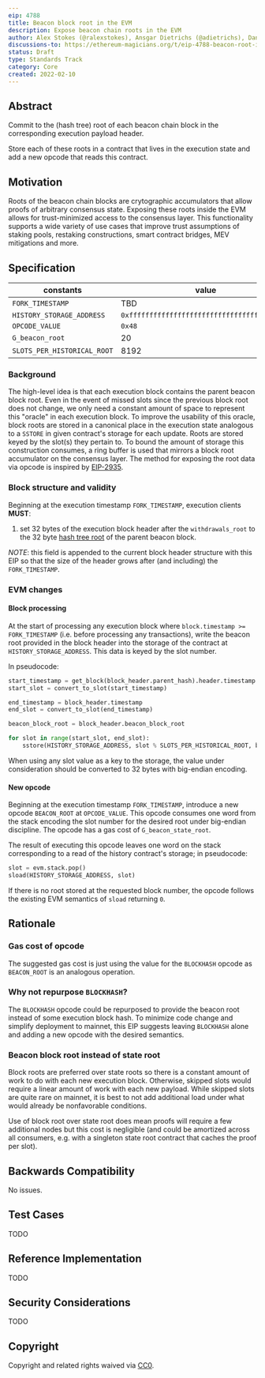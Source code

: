```yaml
---
eip: 4788
title: Beacon block root in the EVM
description: Expose beacon chain roots in the EVM
author: Alex Stokes (@ralexstokes), Ansgar Dietrichs (@adietrichs), Danny Ryan (@djrtwo)
discussions-to: https://ethereum-magicians.org/t/eip-4788-beacon-root-in-evm/8281
status: Draft
type: Standards Track
category: Core
created: 2022-02-10
---
```


## Abstract

Commit to the (hash tree) root of each beacon chain block in the corresponding execution payload header.

Store each of these roots in a contract that lives in the execution state and add a new opcode that reads this contract.

## Motivation

Roots of the beacon chain blocks are crytographic accumulators that allow proofs of arbitrary consensus state. Exposing these roots inside the EVM allows for trust-minimized access to the consensus layer. This functionality supports a wide variety of use cases that improve trust assumptions of staking pools, restaking constructions, smart contract bridges, MEV mitigations and more.

## Specification

| constants                   | value                                        | units
|---                          |---                                           |---
| `FORK_TIMESTAMP`            | TBD                                          |
| `HISTORY_STORAGE_ADDRESS`   | `0xfffffffffffffffffffffffffffffffffffffffd` |
| `OPCODE_VALUE`              | `0x48`                                       |
| `G_beacon_root`             | 20                                           | gas
| `SLOTS_PER_HISTORICAL_ROOT` | 8192                                         | slot(s)

### Background

The high-level idea is that each execution block contains the parent beacon block root. Even in the event of missed slots  since the previous block root does not change,
we only need a constant amount of space to represent this "oracle" in each execution block. To improve the usability of this oracle, block roots are stored
in a canonical place in the execution state analogous to a `SSTORE` in given contract's storage for each update. Roots are stored keyed by the slot(s) they pertain to.
To bound the amount of storage this construction consumes, a ring buffer is used that mirrors a block root accumulator on the consensus layer.
The method for exposing the root data via opcode is inspired by [EIP-2935](./eip-2935.md).

### Block structure and validity

Beginning at the execution timestamp `FORK_TIMESTAMP`, execution clients **MUST**:

1. set 32 bytes of the execution block header after the `withdrawals_root` to the 32 byte [hash tree root](https://github.com/ethereum/consensus-specs/blob/dev/ssz/simple-serialize.md#merkleization) of the parent beacon block.


*NOTE*: this field is appended to the current block header structure with this EIP so that the size of the header grows after (and including) the `FORK_TIMESTAMP`.

### EVM changes

#### Block processing

At the start of processing any execution block where `block.timestamp >= FORK_TIMESTAMP` (i.e. before processing any transactions), write the beacon root provided in the block header into the storage of the contract at `HISTORY_STORAGE_ADDRESS`. This data is keyed by the slot number.

In pseudocode:

```python
start_timestamp = get_block(block_header.parent_hash).header.timestamp
start_slot = convert_to_slot(start_timestamp)

end_timestamp = block_header.timestamp
end_slot = convert_to_slot(end_timestamp)

beacon_block_root = block_header.beacon_block_root

for slot in range(start_slot, end_slot):
    sstore(HISTORY_STORAGE_ADDRESS, slot % SLOTS_PER_HISTORICAL_ROOT, beacon_block_root)
```

When using any slot value as a key to the storage, the value under consideration should be converted to 32 bytes with big-endian encoding.

#### New opcode

Beginning at the execution timestamp `FORK_TIMESTAMP`, introduce a new opcode `BEACON_ROOT` at `OPCODE_VALUE`.
This opcode consumes one word from the stack encoding the slot number for the desired root under big-endian discipline.
The opcode has a gas cost of `G_beacon_state_root`.

The result of executing this opcode leaves one word on the stack corresponding to a read of the history contract's storage; in pseudocode:

```python
slot = evm.stack.pop()
sload(HISTORY_STORAGE_ADDRESS, slot)
```

If there is no root stored at the requested block number, the opcode follows the existing EVM semantics of `sload` returning `0`.

## Rationale

### Gas cost of opcode

The suggested gas cost is just using the value for the `BLOCKHASH` opcode as `BEACON_ROOT` is an analogous operation.

### Why not repurpose `BLOCKHASH`?

The `BLOCKHASH` opcode could be repurposed to provide the beacon root instead of some execution block hash.
To minimize code change and simplify deployment to mainnet, this EIP suggests leaving `BLOCKHASH` alone and adding a new opcode with the desired semantics.

### Beacon block root instead of state root

Block roots are preferred over state roots so there is a constant amount of work to do with each new execution block. Otherwise, skipped slots would require
a linear amount of work with each new payload. While skipped slots are quite rare on mainnet, it is best to not add additional load under what would already
be nonfavorable conditions.

Use of block root over state root does mean proofs will require a few additional nodes but this cost is negligible (and could be amortized across all consumers,
e.g. with a singleton state root contract that caches the proof per slot).

## Backwards Compatibility

No issues.

## Test Cases

TODO

## Reference Implementation

TODO

## Security Considerations

TODO

## Copyright

Copyright and related rights waived via [CC0](../LICENSE.md).
